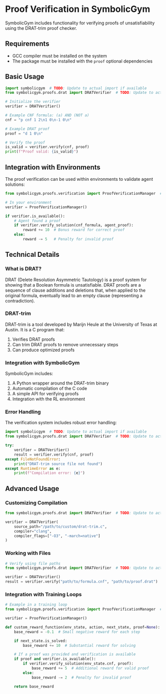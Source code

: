 # Proof Verification in SymbolicGym

SymbolicGym includes functionality for verifying proofs of unsatisfiability using the DRAT-trim proof checker.

## Requirements

- GCC compiler must be installed on the system
- The package must be installed with the `proof` optional dependencies

## Basic Usage

```python
import symbolicgym  # TODO: Update to actual import if available
from symbolicgym.proofs.drat import DRATVerifier  # TODO: Update to actual import if available

# Initialize the verifier
verifier = DRATVerifier()

# Example CNF formula: (a) AND (NOT a)
cnf = "p cnf 1 2\n1 0\n-1 0\n"

# Example DRAT proof
proof = "d 1 0\n"

# Verify the proof
is_valid = verifier.verify(cnf, proof)
print(f"Proof valid: {is_valid}")
```

## Integration with Environments

The proof verification can be used within environments to validate agent solutions:

```python
from symbolicgym.proofs.verification import ProofVerificationManager  # TODO: Update to actual import if available

# In your environment
verifier = ProofVerificationManager()

if verifier.is_available():
    # Agent found a proof
    if verifier.verify_solution(cnf_formula, agent_proof):
        reward += 10  # Bonus reward for correct proof
    else:
        reward -= 5   # Penalty for invalid proof
```

## Technical Details

### What is DRAT?

DRAT (Delete Resolution Asymmetric Tautology) is a proof system for showing that a Boolean formula is unsatisfiable. DRAT proofs are a sequence of clause additions and deletions that, when applied to the original formula, eventually lead to an empty clause (representing a contradiction).

### DRAT-trim

DRAT-trim is a tool developed by Marijn Heule at the University of Texas at Austin. It is a C program that:

1. Verifies DRAT proofs
2. Can trim DRAT proofs to remove unnecessary steps
3. Can produce optimized proofs

### Integration with SymbolicGym

SymbolicGym includes:

1. A Python wrapper around the DRAT-trim binary
2. Automatic compilation of the C code
3. A simple API for verifying proofs
4. Integration with the RL environment

### Error Handling

The verification system includes robust error handling:

```python
import symbolicgym  # TODO: Update to actual import if available
from symbolicgym.proofs.drat import DRATVerifier  # TODO: Update to actual import if available

try:
    verifier = DRATVerifier()
    result = verifier.verify(cnf, proof)
except FileNotFoundError:
    print("DRAT-trim source file not found")
except RuntimeError as e:
    print(f"Compilation error: {e}")
```

## Advanced Usage

### Customizing Compilation

```python
from symbolicgym.proofs.drat import DRATVerifier  # TODO: Update to actual import if available

verifier = DRATVerifier(
    source_path="/path/to/custom/drat-trim.c",
    compiler="clang",
    compiler_flags=["-O3", "-march=native"]
)
```

### Working with Files

```python
# Verify using file paths
from symbolicgym.proofs.drat import DRATVerifier  # TODO: Update to actual import if available

verifier = DRATVerifier()
result = verifier.verify("path/to/formula.cnf", "path/to/proof.drat")
```

### Integration with Training Loops

```python
# Example in a training loop
from symbolicgym.proofs.verification import ProofVerificationManager  # TODO: Update to actual import if available

verifier = ProofVerificationManager()

def custom_reward_function(env_state, action, next_state, proof=None):
    base_reward = -0.1  # Small negative reward for each step

    if next_state.is_solved:
        base_reward += 10  # Substantial reward for solving

    # If a proof was provided and verification is available
    if proof and verifier.is_available():
        if verifier.verify_solution(env_state.cnf, proof):
            base_reward += 5  # Additional reward for valid proof
        else:
            base_reward -= 2  # Penalty for invalid proof

    return base_reward
```
